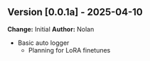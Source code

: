 ## **Version [0.0.1a]** - 2025-04-10
**Change:** Initial
**Author:** Nolan

- Basic auto logger
  - Planning for LoRA finetunes
